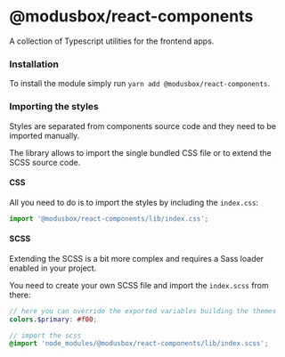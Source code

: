 # @modusbox/react-components

A collection of Typescript utilities for the frontend apps.

### Installation

To install the module simply run `yarn add @modusbox/react-components`.


### Importing the styles

Styles are separated from components source code and they need to be imported manually.

The library allows to import the single bundled CSS file or to extend the SCSS source code.

#### CSS
All you need to do is to import the styles by including the `index.css`:
```ts
import '@modusbox/react-components/lib/index.css';
```

#### SCSS

Extending the SCSS is a bit more complex and requires a Sass loader enabled in your project.

You need to create your own SCSS file and import the `index.scss` from there:

```scss
// here you can override the exported variables building the themes
colors.$primary: #f00;

// import the scss
@import 'node_modules/@modusbox/react-components/lib/index.scss';

```

